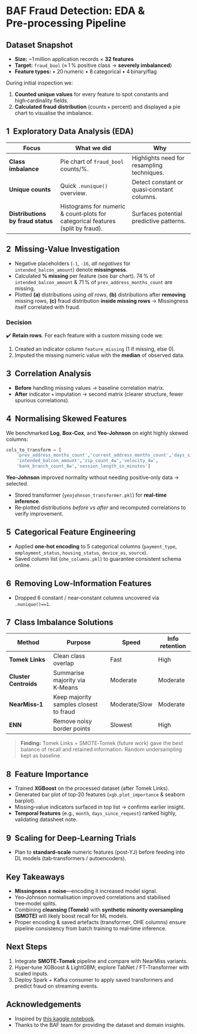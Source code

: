 # BAF Fraud Detection: EDA & Pre‑processing Pipeline

## Dataset Snapshot

* **Size:** \~1 million application records × **32 features**
* **Target:** `fraud_bool` (≈ 1 % positive class → **severely imbalanced**)
* **Feature types:**
  • 20 numeric
  • 8 categorical
  • 4 binary/flag

During initial inspection we:

1. **Counted unique values** for every feature to spot constants and high‑cardinality fields.
2. **Calculated fraud distribution** (counts + percent) and displayed a pie chart to visualise the imbalance.

## 1  Exploratory Data Analysis (EDA)

| Focus                             | What we did                                                                     | Why                                        |
| --------------------------------- | ------------------------------------------------------------------------------- | ------------------------------------------ |
| **Class imbalance**               | Pie chart of `fraud_bool` counts/%.                                             | Highlights need for resampling techniques. |
| **Unique counts**                 | Quick `.nunique()` overview.                                                    | Detect constant or quasi‑constant columns. |
| **Distributions by fraud status** | Histograms for numeric & count‑plots for categorical features (split by fraud). | Surfaces potential predictive patterns.    |

## 2  Missing‑Value Investigation

* Negative placeholders (`-1`, `-16`, *all negatives* for `intended_balcon_amount`) denote **missingness**.
* Calculated **% missing** per feature (see bar chart). 74 % of `intended_balcon_amount` & 71 % of `prev_address_months_count` are missing.
* Plotted **(a)** distributions using *all rows*, **(b)** distributions after **removing** missing rows, **(c)** fraud distribution **inside missing rows** → Missingness itself correlated with fraud.

### Decision

✔️ **Retain rows**. For each feature with a custom missing code we:

1. Created an indicator column `feature_missing` (1 if missing, else 0).
2. Imputed the missing numeric value with the **median** of observed data.

## 3  Correlation Analysis

* **Before** handling missing values → baseline correlation matrix.
* **After** indicator + imputation → second matrix (clearer structure, fewer spurious correlations).

## 4  Normalising Skewed Features

We benchmarked **Log**, **Box‑Cox**, and **Yeo‑Johnson** on eight highly skewed columns:

```python
cols_to_transform = [
    'prev_address_months_count','current_address_months_count','days_since_request',
    'intended_balcon_amount','zip_count_4w','velocity_4w',
    'bank_branch_count_8w','session_length_in_minutes']
```

**Yeo‑Johnson** improved normality without needing positive‑only data → selected.

* Stored transformer (`yeojohnson_transformer.pkl`) for **real‑time inference**.
* Re‑plotted distributions *before vs after* and recomputed correlations to verify improvement.

## 5  Categorical Feature Engineering

* Applied **one‑hot encoding** to 5 categorical columns (`payment_type`, `employment_status`, `housing_status`, `device_os`, `source`).
* Saved column list (`ohe_columns.pkl`) to guarantee consistent schema online.

## 6  Removing Low‑Information Features

* Dropped 6 constant / near‑constant columns uncovered via `.nunique()==1`.

## 7  Class Imbalance Solutions

| Method                | Purpose                                | Speed         | Info retention |
| --------------------- | -------------------------------------- | ------------- | -------------- |
| **Tomek Links**       | Clean class overlap                    | Fast          | High           |
| **Cluster Centroids** | Summarise majority via K‑Means         | Moderate      | Moderate       |
| **NearMiss‑1**        | Keep majority samples closest to fraud | Moderate/Slow | Moderate       |
| **ENN**               | Remove noisy border points             | Slowest       | High           |

> **Finding:** Tomek Links + SMOTE‑Tomek (future work) gave the best balance of recall and retained information. Random undersampling kept as baseline.

## 8  Feature Importance

* Trained **XGBoost** on the processed dataset (after Tomek Links).
* Generated bar plot of top‑20 features (`xgb.plot_importance` & seaborn barplot).
* Missing‑value indicators surfaced in top list → confirms earlier insight.
* **Temporal features** (e.g., `month`, `days_since_request`) ranked highly, validating datasheet note.

## 9  Scaling for Deep‑Learning Trials

* Plan to **standard‑scale** numeric features (post‑YJ) before feeding into DL models (tab‑transformers / autoencoders).

## Key Takeaways

* **Missingness ≠ noise**—encoding it increased model signal.
* Yeo‑Johnson normalisation improved correlations and stabilised tree‑model splits.
* Combining **cleansing (Tomek)** with **synthetic minority oversampling (SMOTE)** will likely boost recall for ML models.
* Proper encoding & saved artefacts (transformer, OHE columns) ensure pipeline consistency from batch training to real‑time inference.

## Next Steps

1. Integrate **SMOTE‑Tomek** pipeline and compare with NearMiss variants.
2. Hyper‑tune XGBoost & LightGBM; explore TabNet / FT‑Transformer with scaled inputs.
3. Deploy Spark + Kafka consumer to apply saved transformers and predict fraud on streaming events.

## Acknowledgements

* Inspired by [this kaggle notebook](https://www.kaggle.com/code/matthewmcnulty/bank-account-fraud#1.-Exploratory-Data-Analysis-of-Bank-Account-Applications).
* Thanks to the BAF team for providing the dataset and domain insights.